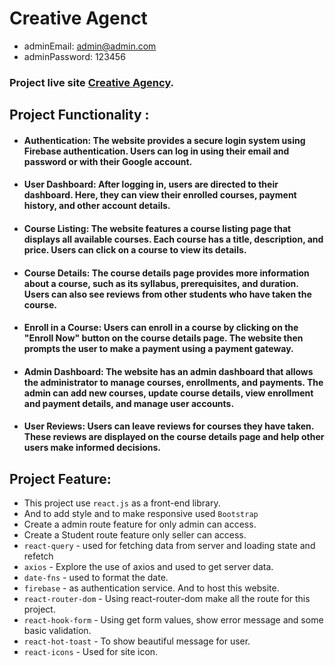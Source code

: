 # Creative Agenct

- adminEmail: admin@admin.com
- adminPassword: 123456

### Project live site [Creative Agency](https://creative-agency-client.vercel.app).

## Project Functionality :

 - #### Authentication: The website provides a secure login system using Firebase authentication. Users can log in using their email and password or with their Google account.

 - #### User Dashboard: After logging in, users are directed to their dashboard. Here, they can view their enrolled courses, payment history, and other account details.

 - #### Course Listing: The website features a course listing page that displays all available courses. Each course has a title, description, and price. Users can click on a course to view its details.

 - #### Course Details: The course details page provides more information about a course, such as its syllabus, prerequisites, and duration. Users can also see reviews from other students who have taken the course.

 - #### Enroll in a Course: Users can enroll in a course by clicking on the "Enroll Now" button on the course details page. The website then prompts the user to make a payment using a payment gateway.

 - #### Admin Dashboard: The website has an admin dashboard that allows the administrator to manage courses, enrollments, and payments. The admin can add new courses, update course details, view enrollment and payment details, and manage user accounts.

 - #### User Reviews: Users can leave reviews for courses they have taken. These reviews are displayed on the course details page and help other users make informed decisions.



## Project Feature:

- This project use <code>react.js</code> as a front-end library.
- And to add style and to make responsive used <code>Bootstrap</code>
- Create a admin route feature for only admin can access.
- Create a Student route feature only seller can access.
- <code>react-query</code> - used for fetching data from server and loading state and refetch
- <code>axios</code> - Explore the use of axios and used to get server data.
- <code>date-fns</code> - used to format the date.
- <code>firebase</code> - as authentication service. And to host this website.
- <code>react-router-dom</code> - Using react-router-dom make all the route for this project.
- <code>react-hook-form</code> - Using get form values, show error message and some basic validation.
- <code>react-hot-toast</code> - To show beautiful message for user.
- <code>react-icons</code> - Used for site icon.
